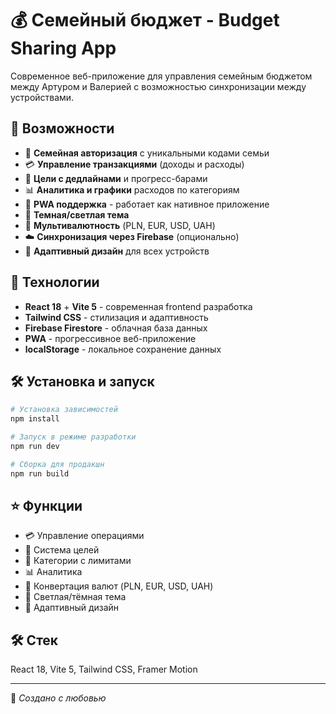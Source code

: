 # 💰 Семейный бюджет - Budget Sharing App

Современное веб-приложение для управления семейным бюджетом между Артуром и Валерией с возможностью синхронизации между устройствами.

## 🌟 Возможности

- 👥 **Семейная авторизация** с уникальными кодами семьи
- 💳 **Управление транзакциями** (доходы и расходы)
- 🎯 **Цели с дедлайнами** и прогресс-барами
- 📊 **Аналитика и графики** расходов по категориям
- 📱 **PWA поддержка** - работает как нативное приложение
- 🌙 **Темная/светлая тема** 
- 💱 **Мультивалютность** (PLN, EUR, USD, UAH)
- ☁️ **Синхронизация через Firebase** (опционально)
- 📱 **Адаптивный дизайн** для всех устройств

## 🚀 Технологии

- **React 18** + **Vite 5** - современная frontend разработка
- **Tailwind CSS** - стилизация и адаптивность
- **Firebase Firestore** - облачная база данных
- **PWA** - прогрессивное веб-приложение
- **localStorage** - локальное сохранение данных

## 🛠 Установка и запуск

```bash
# Установка зависимостей
npm install

# Запуск в режиме разработки
npm run dev

# Сборка для продакшн
npm run build
```

## ⭐ Функции

- 💳 Управление операциями
- 🎯 Система целей
- 📂 Категории с лимитами  
- 📊 Аналитика
- 💱 Конвертация валют (PLN, EUR, USD, UAH)
- 🌙 Светлая/тёмная тема
- 📱 Адаптивный дизайн

## 🛠 Стек

React 18, Vite 5, Tailwind CSS, Framer Motion

---

💝 *Создано с любовью*